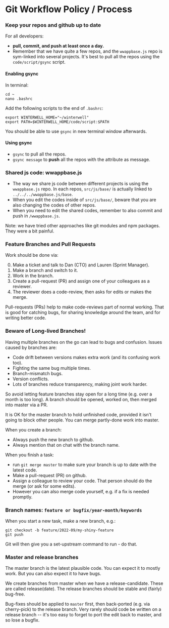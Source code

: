 
# Git Workflow Policy / Process

### Keep your repos and github up to date

For all developers:

* **pull, commit, and push at least once a day.**
* Remember that we have quite a few repos, and the `wwappbase.js` repo is sym-linked into several projects. 
It's best to pull all the repos using the `code/script/gsync` script.

#### Enabling gsync

In terminal:
```
cd ~
nano .bashrc
```
Add the following scripts to the end of `.bashrc`:
```
export WINTERWELL_HOME="~/winterwell"
export PATH=$WINTERWELL_HOME/code/script:$PATH
```
You should be able to use `gsync` in new terminal window afterwards. 

#### Using gsync

 - `gsync` to pull all the repos.
 - `gsync message` to **push** all the repos with the attribute as message. 

### Shared js code: wwappbase.js

 - The way we share js code between different projects is using the `wwappbase.js` repo. In each repos, `src/js/base/` is actually linked to `../../../wwappbase.js/base`. 
 - When you edit the codes inside of `src/js/base/`, beware that you are also changing the codes of other repos. 
 - When you need to edit the shared codes, remember to also commit and push in `/wwappbase.js`.

Note: we have tried other approaches like git modules and npm packages. They were a bit painful.


### Feature Branches and Pull Requests

Work should be done via:

0. Make a ticket and talk to Dan (CTO) and Lauren (Sprint Manager).
1. Make a branch and switch to it.
2. Work in the branch.
3. Create a pull-request (PR) and assign one of your colleagues as a reviewer.
4. The reviewer does a code-review, then asks for edits or makes the merge.

Pull-requests (PRs) help to make code-reviews part of normal working. That is good for catching bugs, for sharing knowledge around the team, and for writing better code.

### Beware of Long-lived Branches!

Having multiple branches on the go can lead to bugs and confusion. Issues caused by branches are:

- Code drift between versions makes extra work (and its confusing work too).
- Fighting the same bug multiple times.
- Branch-mismatch bugs.
- Version conflicts.
- Lots of branches reduce transparency, making joint work harder.

So avoid letting feature branches stay open for a long time (e.g. over a month is too long). 
A branch should be opened, worked on, then merged into master via a PR. 

It is OK for the master branch to hold unfinished code, provided it isn't going to block other people. You can merge partly-done work into master.

When you create a branch:

 - Always push the new branch to github.
 - Always mention that on chat with the branch name.

When you finish a task:

 - run `git merge master` to make sure your branch is up to date with the latest code.
 - Make a pull-request (PR) on github.
 - Assign a colleague to review your code. That person should do the merge (or ask for some edits).
 - However you can also merge code yourself, e.g. if a fix is needed promptly.

### Branch names: `feature or bugfix/year-month/keywords`

When you start a new task, make a new branch, e.g.:

```
git checkout -b feature/2022-09/my-shiny-feature
git push
```

Git will then give you a set-upstream command to run - do that.

### Master and release branches

The master branch is the latest plausible code. You can expect it to mostly work. But you can also expect it to have bugs.

We create branches from master when we have a release-candidate. These are called release(date).
The release branches should be stable and (fairly) bug-free.

Bug-fixes should be applied to `master` first, then back-ported (e.g. via cherry-pick) to the release branch. Very rarely should code be written on a release branch -- it's too easy to forget to port the edit back to master, and so lose a bugfix.

